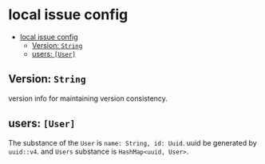 # local issue config

- [local issue config](#local-issue-config)
  - [Version: `String`](#version-string)
  - [users: `[User]`](#users-user)

## Version: `String`

version info for maintaining version consistency.

## users: `[User]`

The substance of the `User` is `name: String, id: Uuid`. uuid be generated by `uuid::v4`. and `Users` substance is `HashMap<uuid, User>`.